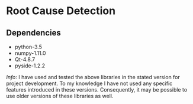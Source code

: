 Root Cause Detection
==============

Dependencies
--------------
- python-3.5
- numpy-1.11.0
- Qt-4.8.7
- pyside-1.2.2

_Info_: I have used and tested the above libraries in the stated version for project development.
 To my knowledge I have not used any specific features introduced in these versions. Consequently, it may be possible to use older versions of these libraries as well.

